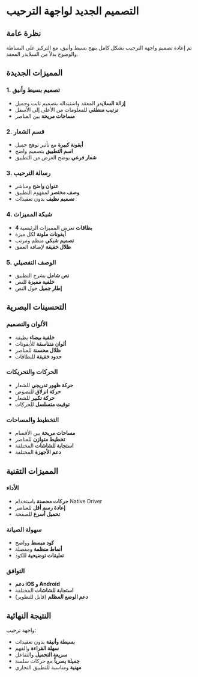 # التصميم الجديد لواجهة الترحيب

## نظرة عامة
تم إعادة تصميم واجهة الترحيب بشكل كامل بنهج بسيط وأنيق، مع التركيز على البساطة والوضوح بدلاً من السلايدر المعقد.

## المميزات الجديدة

### 1. تصميم بسيط وأنيق
- **إزالة السلايدر** المعقد واستبداله بتصميم ثابت وجميل
- **ترتيب منطقي** للمعلومات من الأعلى إلى الأسفل
- **مساحات مريحة** بين العناصر

### 2. قسم الشعار
- **أيقونة كبيرة** مع تأثير توهج جميل
- **اسم التطبيق** بتصميم واضح
- **شعار فرعي** يوضح الغرض من التطبيق

### 3. رسالة الترحيب
- **عنوان واضح** ومباشر
- **وصف مختصر** لمفهوم التطبيق
- **تصميم نظيف** بدون تعقيدات

### 4. شبكة المميزات
- **4 بطاقات** تعرض المميزات الرئيسية
- **أيقونات ملونة** لكل ميزة
- **تصميم شبكي** منظم ومرتب
- **ظلال خفيفة** لإضافة العمق

### 5. الوصف التفصيلي
- **نص شامل** يشرح التطبيق
- **خلفية مميزة** للنص
- **إطار جميل** حول النص

## التحسينات البصرية

### الألوان والتصميم
- **خلفية بيضاء** نظيفة
- **ألوان متناسقة** للأيقونات
- **ظلال محسنة** للعناصر
- **حدود خفيفة** للبطاقات

### الحركات والتحريكات
- **حركة ظهور تدريجي** للشعار
- **حركة انزلاق** للنصوص
- **حركة تكبير** للشعار
- **توقيت متسلسل** للحركات

### التخطيط والمساحات
- **مساحات مريحة** بين الأقسام
- **تخطيط متوازن** للعناصر
- **استجابة للشاشات** المختلفة
- **دعم الأجهزة** المختلفة

## المميزات التقنية

### الأداء
- **حركات محسنة** باستخدام Native Driver
- **إعادة رسم أقل** للعناصر
- **تحميل أسرع** للصفحة

### سهولة الصيانة
- **كود مبسط** وواضح
- **أنماط منظمة** ومفصلة
- **تعليقات توضيحية** للكود

### التوافق
- **دعم iOS و Android**
- **استجابة للشاشات** المختلفة
- **دعم الوضع المظلم** (قابل للتطوير)

## النتيجة النهائية
واجهة ترحيب:
- **بسيطة وأنيقة** بدون تعقيدات
- **سهلة القراءة** والفهم
- **سريعة التحميل** والتفاعل
- **جميلة بصرياً** مع حركات سلسة
- **مهنية** ومناسبة للتطبيق التجاري 